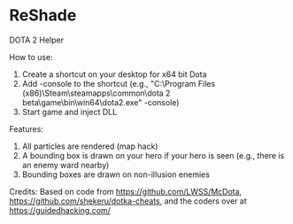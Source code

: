 # ReShade
DOTA 2 Helper

How to use:

1. Create a shortcut on your desktop for x64 bit Dota
2. Add -console to the shortcut (e.g., "C:\Program Files (x86)\Steam\steamapps\common\dota 2 beta\game\bin\win64\dota2.exe" -console)
3. Start game and inject DLL


Features:

1) All particles are rendered (map hack)
2) A bounding box is drawn on your hero if your hero is seen (e.g., there is an enemy ward nearby)
3) Bounding boxes are drawn on non-illusion enemies

Credits: Based on code from https://github.com/LWSS/McDota, https://github.com/shekeru/dotka-cheats, and the coders over at https://guidedhacking.com/
